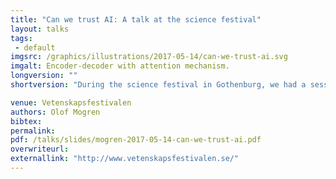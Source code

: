 ```yaml
---
title: "Can we trust AI: A talk at the science festival"
layout: talks
tags:
 - default
imgsrc: /graphics/illustrations/2017-05-14/can-we-trust-ai.svg
imgalt: Encoder-decoder with attention mechanism.
longversion: ""
shortversion: "During the science festival in Gothenburg, we had a session discussing artificial intelligence. The theme for the whole festival was &ldquo;trust&rdquo;, so we naturally named our session &ldquo;Can we trust AI&rdquo;. I gave an introduction, and shared my view of some of the recent progress that has been made in AI and machine learning, and then we had four other speakers giving their views of current state of the art. Finally, I chaired a discussion session that was much appreciated with the audience. The room was filled, and many people came up to us afterwards and kept the discussion going. The other speakers were Annika Larsson from Autoliv, Ola Gustavsson from Dagens Nyheter, and Hans Salomonsson from Data Intelligence Sweden AB."

venue: Vetenskapsfestivalen
authors: Olof Mogren
bibtex: 
permalink:
pdf: /talks/slides/mogren-2017-05-14-can-we-trust-ai.pdf
overwriteurl: 
externallink: "http://www.vetenskapsfestivalen.se/"
---
```


